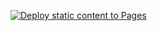 [![Deploy static content to Pages](https://github.com/progressive-team/progressive-team.github.io/actions/workflows/CD.yml/badge.svg)](https://github.com/progressive-team/progressive-team.github.io/actions/workflows/CD.yml)
